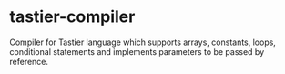 # tastier-compiler
Compiler for Tastier language which supports arrays, constants, loops, conditional statements and implements parameters to be passed by reference.
